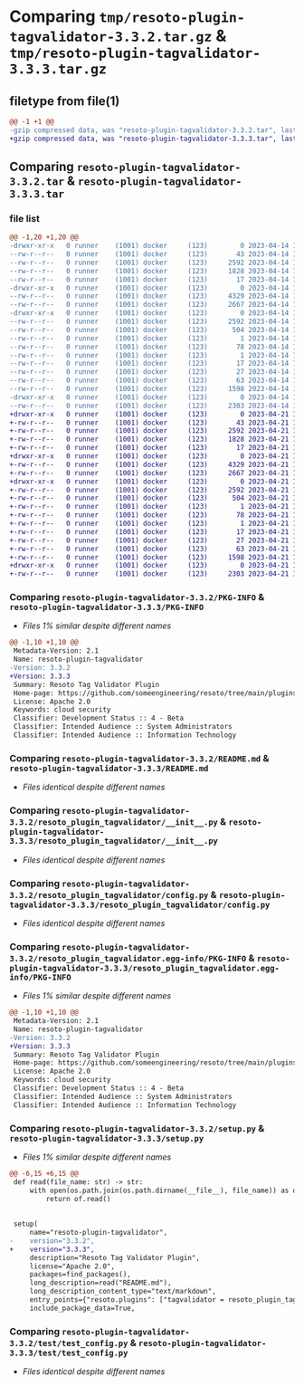 # Comparing `tmp/resoto-plugin-tagvalidator-3.3.2.tar.gz` & `tmp/resoto-plugin-tagvalidator-3.3.3.tar.gz`

## filetype from file(1)

```diff
@@ -1 +1 @@
-gzip compressed data, was "resoto-plugin-tagvalidator-3.3.2.tar", last modified: Fri Apr 14 16:14:26 2023, max compression
+gzip compressed data, was "resoto-plugin-tagvalidator-3.3.3.tar", last modified: Fri Apr 21 14:36:50 2023, max compression
```

## Comparing `resoto-plugin-tagvalidator-3.3.2.tar` & `resoto-plugin-tagvalidator-3.3.3.tar`

### file list

```diff
@@ -1,20 +1,20 @@
-drwxr-xr-x   0 runner    (1001) docker     (123)        0 2023-04-14 16:14:26.725508 resoto-plugin-tagvalidator-3.3.2/
--rw-r--r--   0 runner    (1001) docker     (123)       43 2023-04-14 16:11:37.000000 resoto-plugin-tagvalidator-3.3.2/MANIFEST.in
--rw-r--r--   0 runner    (1001) docker     (123)     2592 2023-04-14 16:14:26.725508 resoto-plugin-tagvalidator-3.3.2/PKG-INFO
--rw-r--r--   0 runner    (1001) docker     (123)     1828 2023-04-14 16:11:37.000000 resoto-plugin-tagvalidator-3.3.2/README.md
--rw-r--r--   0 runner    (1001) docker     (123)       17 2023-04-14 16:11:37.000000 resoto-plugin-tagvalidator-3.3.2/requirements.txt
-drwxr-xr-x   0 runner    (1001) docker     (123)        0 2023-04-14 16:14:26.721507 resoto-plugin-tagvalidator-3.3.2/resoto_plugin_tagvalidator/
--rw-r--r--   0 runner    (1001) docker     (123)     4329 2023-04-14 16:11:37.000000 resoto-plugin-tagvalidator-3.3.2/resoto_plugin_tagvalidator/__init__.py
--rw-r--r--   0 runner    (1001) docker     (123)     2667 2023-04-14 16:11:37.000000 resoto-plugin-tagvalidator-3.3.2/resoto_plugin_tagvalidator/config.py
-drwxr-xr-x   0 runner    (1001) docker     (123)        0 2023-04-14 16:14:26.725508 resoto-plugin-tagvalidator-3.3.2/resoto_plugin_tagvalidator.egg-info/
--rw-r--r--   0 runner    (1001) docker     (123)     2592 2023-04-14 16:14:26.000000 resoto-plugin-tagvalidator-3.3.2/resoto_plugin_tagvalidator.egg-info/PKG-INFO
--rw-r--r--   0 runner    (1001) docker     (123)      504 2023-04-14 16:14:26.000000 resoto-plugin-tagvalidator-3.3.2/resoto_plugin_tagvalidator.egg-info/SOURCES.txt
--rw-r--r--   0 runner    (1001) docker     (123)        1 2023-04-14 16:14:26.000000 resoto-plugin-tagvalidator-3.3.2/resoto_plugin_tagvalidator.egg-info/dependency_links.txt
--rw-r--r--   0 runner    (1001) docker     (123)       78 2023-04-14 16:14:26.000000 resoto-plugin-tagvalidator-3.3.2/resoto_plugin_tagvalidator.egg-info/entry_points.txt
--rw-r--r--   0 runner    (1001) docker     (123)        1 2023-04-14 16:14:26.000000 resoto-plugin-tagvalidator-3.3.2/resoto_plugin_tagvalidator.egg-info/not-zip-safe
--rw-r--r--   0 runner    (1001) docker     (123)       17 2023-04-14 16:14:26.000000 resoto-plugin-tagvalidator-3.3.2/resoto_plugin_tagvalidator.egg-info/requires.txt
--rw-r--r--   0 runner    (1001) docker     (123)       27 2023-04-14 16:14:26.000000 resoto-plugin-tagvalidator-3.3.2/resoto_plugin_tagvalidator.egg-info/top_level.txt
--rw-r--r--   0 runner    (1001) docker     (123)       63 2023-04-14 16:14:26.725508 resoto-plugin-tagvalidator-3.3.2/setup.cfg
--rw-r--r--   0 runner    (1001) docker     (123)     1598 2023-04-14 16:11:37.000000 resoto-plugin-tagvalidator-3.3.2/setup.py
-drwxr-xr-x   0 runner    (1001) docker     (123)        0 2023-04-14 16:14:26.725508 resoto-plugin-tagvalidator-3.3.2/test/
--rw-r--r--   0 runner    (1001) docker     (123)     2303 2023-04-14 16:11:37.000000 resoto-plugin-tagvalidator-3.3.2/test/test_config.py
+drwxr-xr-x   0 runner    (1001) docker     (123)        0 2023-04-21 14:36:50.293358 resoto-plugin-tagvalidator-3.3.3/
+-rw-r--r--   0 runner    (1001) docker     (123)       43 2023-04-21 14:34:39.000000 resoto-plugin-tagvalidator-3.3.3/MANIFEST.in
+-rw-r--r--   0 runner    (1001) docker     (123)     2592 2023-04-21 14:36:50.293358 resoto-plugin-tagvalidator-3.3.3/PKG-INFO
+-rw-r--r--   0 runner    (1001) docker     (123)     1828 2023-04-21 14:34:39.000000 resoto-plugin-tagvalidator-3.3.3/README.md
+-rw-r--r--   0 runner    (1001) docker     (123)       17 2023-04-21 14:34:39.000000 resoto-plugin-tagvalidator-3.3.3/requirements.txt
+drwxr-xr-x   0 runner    (1001) docker     (123)        0 2023-04-21 14:36:50.289358 resoto-plugin-tagvalidator-3.3.3/resoto_plugin_tagvalidator/
+-rw-r--r--   0 runner    (1001) docker     (123)     4329 2023-04-21 14:34:39.000000 resoto-plugin-tagvalidator-3.3.3/resoto_plugin_tagvalidator/__init__.py
+-rw-r--r--   0 runner    (1001) docker     (123)     2667 2023-04-21 14:34:39.000000 resoto-plugin-tagvalidator-3.3.3/resoto_plugin_tagvalidator/config.py
+drwxr-xr-x   0 runner    (1001) docker     (123)        0 2023-04-21 14:36:50.289358 resoto-plugin-tagvalidator-3.3.3/resoto_plugin_tagvalidator.egg-info/
+-rw-r--r--   0 runner    (1001) docker     (123)     2592 2023-04-21 14:36:50.000000 resoto-plugin-tagvalidator-3.3.3/resoto_plugin_tagvalidator.egg-info/PKG-INFO
+-rw-r--r--   0 runner    (1001) docker     (123)      504 2023-04-21 14:36:50.000000 resoto-plugin-tagvalidator-3.3.3/resoto_plugin_tagvalidator.egg-info/SOURCES.txt
+-rw-r--r--   0 runner    (1001) docker     (123)        1 2023-04-21 14:36:50.000000 resoto-plugin-tagvalidator-3.3.3/resoto_plugin_tagvalidator.egg-info/dependency_links.txt
+-rw-r--r--   0 runner    (1001) docker     (123)       78 2023-04-21 14:36:50.000000 resoto-plugin-tagvalidator-3.3.3/resoto_plugin_tagvalidator.egg-info/entry_points.txt
+-rw-r--r--   0 runner    (1001) docker     (123)        1 2023-04-21 14:36:50.000000 resoto-plugin-tagvalidator-3.3.3/resoto_plugin_tagvalidator.egg-info/not-zip-safe
+-rw-r--r--   0 runner    (1001) docker     (123)       17 2023-04-21 14:36:50.000000 resoto-plugin-tagvalidator-3.3.3/resoto_plugin_tagvalidator.egg-info/requires.txt
+-rw-r--r--   0 runner    (1001) docker     (123)       27 2023-04-21 14:36:50.000000 resoto-plugin-tagvalidator-3.3.3/resoto_plugin_tagvalidator.egg-info/top_level.txt
+-rw-r--r--   0 runner    (1001) docker     (123)       63 2023-04-21 14:36:50.293358 resoto-plugin-tagvalidator-3.3.3/setup.cfg
+-rw-r--r--   0 runner    (1001) docker     (123)     1598 2023-04-21 14:34:39.000000 resoto-plugin-tagvalidator-3.3.3/setup.py
+drwxr-xr-x   0 runner    (1001) docker     (123)        0 2023-04-21 14:36:50.293358 resoto-plugin-tagvalidator-3.3.3/test/
+-rw-r--r--   0 runner    (1001) docker     (123)     2303 2023-04-21 14:34:39.000000 resoto-plugin-tagvalidator-3.3.3/test/test_config.py
```

### Comparing `resoto-plugin-tagvalidator-3.3.2/PKG-INFO` & `resoto-plugin-tagvalidator-3.3.3/PKG-INFO`

 * *Files 1% similar despite different names*

```diff
@@ -1,10 +1,10 @@
 Metadata-Version: 2.1
 Name: resoto-plugin-tagvalidator
-Version: 3.3.2
+Version: 3.3.3
 Summary: Resoto Tag Validator Plugin
 Home-page: https://github.com/someengineering/resoto/tree/main/plugins/tagvalidator
 License: Apache 2.0
 Keywords: cloud security
 Classifier: Development Status :: 4 - Beta
 Classifier: Intended Audience :: System Administrators
 Classifier: Intended Audience :: Information Technology
```

### Comparing `resoto-plugin-tagvalidator-3.3.2/README.md` & `resoto-plugin-tagvalidator-3.3.3/README.md`

 * *Files identical despite different names*

### Comparing `resoto-plugin-tagvalidator-3.3.2/resoto_plugin_tagvalidator/__init__.py` & `resoto-plugin-tagvalidator-3.3.3/resoto_plugin_tagvalidator/__init__.py`

 * *Files identical despite different names*

### Comparing `resoto-plugin-tagvalidator-3.3.2/resoto_plugin_tagvalidator/config.py` & `resoto-plugin-tagvalidator-3.3.3/resoto_plugin_tagvalidator/config.py`

 * *Files identical despite different names*

### Comparing `resoto-plugin-tagvalidator-3.3.2/resoto_plugin_tagvalidator.egg-info/PKG-INFO` & `resoto-plugin-tagvalidator-3.3.3/resoto_plugin_tagvalidator.egg-info/PKG-INFO`

 * *Files 1% similar despite different names*

```diff
@@ -1,10 +1,10 @@
 Metadata-Version: 2.1
 Name: resoto-plugin-tagvalidator
-Version: 3.3.2
+Version: 3.3.3
 Summary: Resoto Tag Validator Plugin
 Home-page: https://github.com/someengineering/resoto/tree/main/plugins/tagvalidator
 License: Apache 2.0
 Keywords: cloud security
 Classifier: Development Status :: 4 - Beta
 Classifier: Intended Audience :: System Administrators
 Classifier: Intended Audience :: Information Technology
```

### Comparing `resoto-plugin-tagvalidator-3.3.2/setup.py` & `resoto-plugin-tagvalidator-3.3.3/setup.py`

 * *Files 1% similar despite different names*

```diff
@@ -6,15 +6,15 @@
 def read(file_name: str) -> str:
     with open(os.path.join(os.path.dirname(__file__), file_name)) as of:
         return of.read()
 
 
 setup(
     name="resoto-plugin-tagvalidator",
-    version="3.3.2",
+    version="3.3.3",
     description="Resoto Tag Validator Plugin",
     license="Apache 2.0",
     packages=find_packages(),
     long_description=read("README.md"),
     long_description_content_type="text/markdown",
     entry_points={"resoto.plugins": ["tagvalidator = resoto_plugin_tagvalidator:TagValidatorPlugin"]},
     include_package_data=True,
```

### Comparing `resoto-plugin-tagvalidator-3.3.2/test/test_config.py` & `resoto-plugin-tagvalidator-3.3.3/test/test_config.py`

 * *Files identical despite different names*

